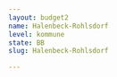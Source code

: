```yaml
---
layout: budget2
name: Halenbeck-Rohlsdorf
level: kommune
state: BB
slug: Halenbeck-Rohlsdorf

---
```



